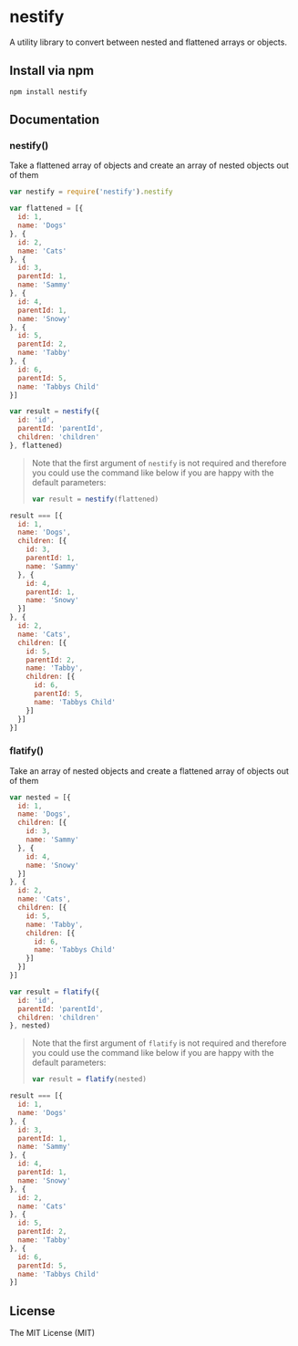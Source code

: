 # nestify

A utility library to convert between nested and flattened arrays or objects.

## Install via npm
```shell
npm install nestify
```

## Documentation
### nestify()
Take a flattened array of objects and create an array of nested objects out of them

```javascript
var nestify = require('nestify').nestify

var flattened = [{
  id: 1,
  name: 'Dogs'
}, {
  id: 2,
  name: 'Cats'
}, {
  id: 3,
  parentId: 1,
  name: 'Sammy'
}, {
  id: 4,
  parentId: 1,
  name: 'Snowy'
}, {
  id: 5,
  parentId: 2,
  name: 'Tabby'
}, {
  id: 6,
  parentId: 5,
  name: 'Tabbys Child'
}]

var result = nestify({
  id: 'id',
  parentId: 'parentId',
  children: 'children'
}, flattened)
```

> Note that the first argument of `nestify` is not required and therefore you 
> could use the command like below if you are happy with the default parameters:
>
>```javascript
> var result = nestify(flattened)
> ```

```javascript
result === [{
  id: 1,
  name: 'Dogs',
  children: [{
    id: 3,
    parentId: 1,
    name: 'Sammy'
  }, {
    id: 4,
    parentId: 1,
    name: 'Snowy'
  }]
}, {
  id: 2,
  name: 'Cats',
  children: [{
    id: 5,
    parentId: 2,
    name: 'Tabby',
    children: [{
      id: 6,
      parentId: 5,
      name: 'Tabbys Child'
    }]
  }]
}]
```


### flatify()
Take an array of nested objects and create a flattened array of objects out of them

```javascript
var nested = [{
  id: 1,
  name: 'Dogs',
  children: [{
    id: 3,
    name: 'Sammy'
  }, {
    id: 4,
    name: 'Snowy'
  }]
}, {
  id: 2,
  name: 'Cats',
  children: [{
    id: 5,
    name: 'Tabby',
    children: [{
      id: 6,
      name: 'Tabbys Child'
    }]
  }]
}]

var result = flatify({
  id: 'id',
  parentId: 'parentId',
  children: 'children'
}, nested)
```

> Note that the first argument of `flatify` is not required and therefore you 
> could use the command like below if you are happy with the default parameters:
>
>```javascript
> var result = flatify(nested)
> ```

```javascript
result === [{
  id: 1,
  name: 'Dogs'
}, {
  id: 3,
  parentId: 1,
  name: 'Sammy'
}, {
  id: 4,
  parentId: 1,
  name: 'Snowy'
}, {
  id: 2,
  name: 'Cats'
}, {
  id: 5,
  parentId: 2,
  name: 'Tabby'
}, {
  id: 6,
  parentId: 5,
  name: 'Tabbys Child'
}]
```

## License
The MIT License (MIT)